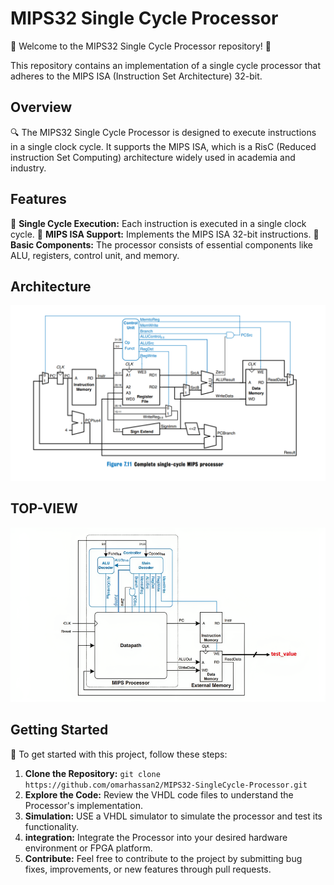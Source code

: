 # MIPS32 Single Cycle Processor

🚀 Welcome to the MIPS32 Single Cycle Processor repository! 🚀

This repository contains an implementation of a single cycle processor that adheres to the MIPS ISA (Instruction Set Architecture) 32-bit.

## Overview

🔍 The MIPS32 Single Cycle Processor is designed to execute instructions in a single clock cycle. It supports the MIPS ISA, which is a RisC (Reduced instruction Set Computing) architecture widely used in academia and industry.

## Features

🤖 **Single Cycle Execution:** Each instruction is executed in a single clock cycle.
🔧 **MIPS ISA Support:** Implements the MIPS ISA 32-bit instructions.
🔢 **Basic Components:** The processor consists of essential components like ALU, registers, control unit, and memory.

## Architecture

![ARCHITECTURE](/MIPS32-SingleCycle-Processor.png)

## TOP-VIEW

![TOP-VIEW](/MIPS%20Top%20View.png)

## Getting Started

🏁 To get started with this project, follow these steps:

1. **Clone the Repository:** `git clone https://github.com/omarhassan2/MIPS32-SingleCycle-Processor.git`
2. **Explore the Code:** Review the VHDL code files to understand the Processor's implementation.
3. **Simulation:** USE a VHDL simulator to simulate the processor and test its functionality.
4. **integration:** Integrate the Processor into your desired hardware environment or FPGA platform.
5. **Contribute:** Feel free to contribute to the project by submitting bug fixes, improvements, or new features through pull requests.
